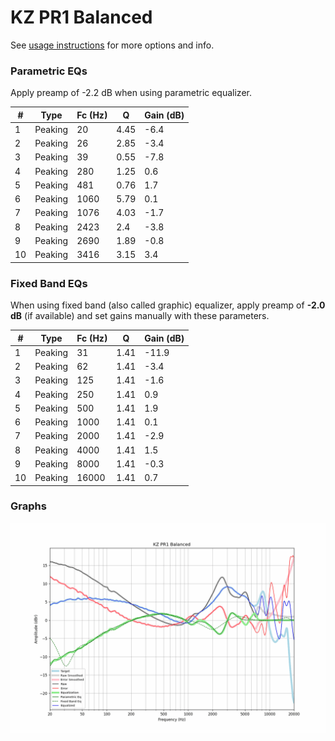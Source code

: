 # KZ PR1 Balanced
See [usage instructions](https://github.com/jaakkopasanen/AutoEq#usage) for more options and info.

### Parametric EQs
Apply preamp of -2.2 dB when using parametric equalizer.

|   # | Type    |   Fc (Hz) |    Q |   Gain (dB) |
|-----|---------|-----------|------|-------------|
|   1 | Peaking |        20 | 4.45 |        -6.4 |
|   2 | Peaking |        26 | 2.85 |        -3.4 |
|   3 | Peaking |        39 | 0.55 |        -7.8 |
|   4 | Peaking |       280 | 1.25 |         0.6 |
|   5 | Peaking |       481 | 0.76 |         1.7 |
|   6 | Peaking |      1060 | 5.79 |         0.1 |
|   7 | Peaking |      1076 | 4.03 |        -1.7 |
|   8 | Peaking |      2423 | 2.4  |        -3.8 |
|   9 | Peaking |      2690 | 1.89 |        -0.8 |
|  10 | Peaking |      3416 | 3.15 |         3.4 |

### Fixed Band EQs
When using fixed band (also called graphic) equalizer, apply preamp of **-2.0 dB** (if available) and set gains manually with these parameters.

|   # | Type    |   Fc (Hz) |    Q |   Gain (dB) |
|-----|---------|-----------|------|-------------|
|   1 | Peaking |        31 | 1.41 |       -11.9 |
|   2 | Peaking |        62 | 1.41 |        -3.4 |
|   3 | Peaking |       125 | 1.41 |        -1.6 |
|   4 | Peaking |       250 | 1.41 |         0.9 |
|   5 | Peaking |       500 | 1.41 |         1.9 |
|   6 | Peaking |      1000 | 1.41 |         0.1 |
|   7 | Peaking |      2000 | 1.41 |        -2.9 |
|   8 | Peaking |      4000 | 1.41 |         1.5 |
|   9 | Peaking |      8000 | 1.41 |        -0.3 |
|  10 | Peaking |     16000 | 1.41 |         0.7 |

### Graphs
![](./KZ%20PR1%20Balanced.png)
